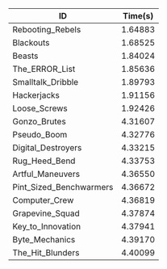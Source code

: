 |ID|Time(s)|
|-|-|
|Rebooting_Rebels|1.64883|
|Blackouts|1.68525|
|Beasts|1.84024|
|The_ERROR_List|1.85636|
|Smalltalk_Dribble|1.89793|
|Hackerjacks|1.91156|
|Loose_Screws|1.92426|
|Gonzo_Brutes|4.31607|
|Pseudo_Boom|4.32776|
|Digital_Destroyers|4.33215|
|Rug_Heed_Bend|4.33753|
|Artful_Maneuvers|4.36550|
|Pint_Sized_Benchwarmers|4.36672|
|Computer_Crew|4.36819|
|Grapevine_Squad|4.37874|
|Key_to_Innovation|4.37941|
|Byte_Mechanics|4.39170|
|The_Hit_Blunders|4.40099|
